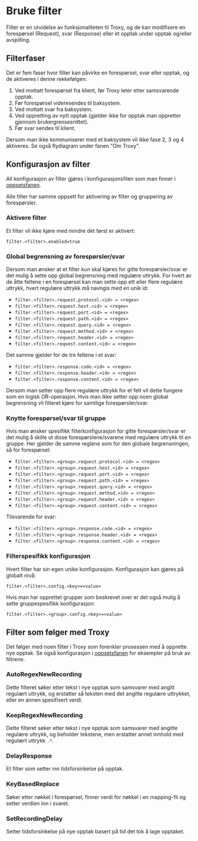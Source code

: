 # Bruke filter
Filter er en utvidelse av funksjonaliteten til Troxy, og de kan modifisere en forespørsel (Request),
svar (Response) eller et opptak under opptak og/eller avspilling.

## Filterfaser
Det er fem faser hvor filter kan påvirke en forespørsel, svar eller opptak, og de aktiveres i denne rekkefølgen:
1. Ved mottatt forespørsel fra klient, før Troxy leter etter samsvarende opptak.
2. Før forespørsel videresendes til baksystem.
3. Ved mottatt svar fra baksystem.
4. Ved oppretting av nytt opptak (gjelder ikke for opptak man oppretter gjennom brukergrensesnittet).
5. Før svar sendes til klient.

Dersom man ikke kommuniserer med et baksystem vil ikke fase 2, 3 og 4 aktiveres.
Se også flydiagram under fanen "Om Troxy".

## Konfigurasjon av filter
All konfigurasjon av filter gjøres i konfigurasjonsfilen som man finner i [oppsetsfanen](/#/configuration).

Alle filter har samme oppsett for aktivering av filter og gruppering av forespørsler.

### Aktivere filter
Et filter vil ikke kjøre med mindre det først er aktivert:

```filter.<filter>.enabled=true```

### Global begrensning av forespørsler/svar
Dersom man ønsker at et filter kun skal kjøres for gitte forespørsler/svar er det mulig å sette opp
global begrensning med regulære uttrykk.
For hvert av de åtte feltene i en forespørsel kan man sette opp ett eller flere regulære uttrykk,
hvert regulære uttrykk må navngis med en unik id:
* `filter.<filter>.request.protocol.<id> = <regex>`
* `filter.<filter>.request.host.<id> = <regex>`
* `filter.<filter>.request.port.<id> = <regex>`
* `filter.<filter>.request.path.<id> = <regex>`
* `filter.<filter>.request.query.<id> = <regex>`
* `filter.<filter>.request.method.<id> = <regex>`
* `filter.<filter>.request.header.<id> = <regex>`
* `filter.<filter>.request.content.<id> = <regex>`

Det samme gjelder for de tre feltene i et svar:
* `filter.<filter>.response.code.<id> = <regex>`
* `filter.<filter>.response.header.<id> = <regex>`
* `filter.<filter>.response.content.<id> = <regex>`

Dersom man setter opp flere regulære uttrykk for et felt vil dette fungere som en logisk OR-operasjon.
Hvis man ikke setter opp noen global begrensning vil filteret kjøre for samtlige forespørsler/svar.

### Knytte forespørsel/svar til gruppe
Hvis man ønsker spesifikk filterkonfigurasjon for gitte forespørsler/svar er det mulig å skille ut disse
forespørslene/svarene med regulære uttrykk til en gruppe.
Her gjelder de samme reglene som for den globale begrensningen, så for forespørsel:
* `filter.<filter>.<group>.request.protocol.<id> = <regex>`
* `filter.<filter>.<group>.request.host.<id> = <regex>`
* `filter.<filter>.<group>.request.port.<id> = <regex>`
* `filter.<filter>.<group>.request.path.<id> = <regex>`
* `filter.<filter>.<group>.request.query.<id> = <regex>`
* `filter.<filter>.<group>.request.method.<id> = <regex>`
* `filter.<filter>.<group>.request.header.<id> = <regex>`
* `filter.<filter>.<group>.request.content.<id> = <regex>`

Tilsvarende for svar:
* `filter.<filter>.<group>.response.code.<id> = <regex>`
* `filter.<filter>.<group>.response.header.<id> = <regex>`
* `filter.<filter>.<group>.response.content.<id> = <regex>`

### Filterspesifikk konfigurasjon
Hvert filter har sin egen unike konfigurasjon. Konfigurasjon kan gjøres på globalt nivå:

`filter.<filter>.config.<key>=<value>`

Hvis man har opprettet grupper som beskrevet over er det også mulig å sette gruppespesifikk konfigurasjon:

`filter.<filter>.<group>.config.<key>=<value>`

## Filter som følger med Troxy
Det følger med noen filter i Troxy som forenkler prosessen med å opprette nye opptak.
Se også konfigurasjon i [oppsetsfanen](/#/configuration) for eksempler på bruk av filtrene.

### AutoRegexNewRecording
Dette filteret søker etter tekst i nye opptak som samsvarer med angitt regulært uttrykk,
og erstatter så teksten med det angitte regulære uttrykket, eller en annen spesifisert verdi.

### KeepRegexNewRecording
Dette filteret søker etter tekst i nye opptak som samsvarer med angitte regulære uttrykk,
og beholder tekstene, men erstatter annet innhold med regulært uttrykk `.*`.

### DelayResponse
Et filter som setter inn tidsforsinkelse på opptak.

### KeyBasedReplace
Søker etter nøkkel i forespørsel, finner verdi for nøkkel i en mapping-fil og setter verdien inn i svaret.

### SetRecordingDelay
Setter tidsforsinkelse på nye opptak basert på tid det tok å lage opptaket.
